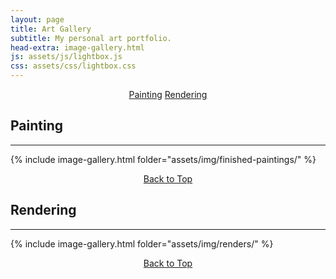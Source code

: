 ```yaml
---
layout: page
title: Art Gallery
subtitle: My personal art portfolio.
head-extra: image-gallery.html
js: assets/js/lightbox.js
css: assets/css/lightbox.css
---
```


<a name="top"></a>


<p style="text-align: center;">
    <a href="#painting" class="button hvr-shutter-out-horizontal">Painting</a>
    <a href="#rendering" class="button hvr-shutter-out-horizontal">Rendering</a>
</p>

## Painting

----

{% include image-gallery.html folder="assets/img/finished-paintings/" %}

<p style="text-align: center;">
    <a href="#top" class="button hvr-shutter-out-horizontal">Back to Top</a>
</p>

## Rendering

----

{% include image-gallery.html folder="assets/img/renders/" %}

<p style="text-align: center;">
    <a href="#top" class="button hvr-shutter-out-horizontal">Back to Top</a>
</p>
